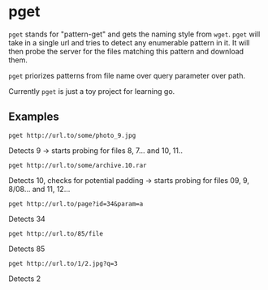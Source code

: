 pget
====

`pget` stands for "pattern-get" and gets the naming style from `wget`. `pget`
will take in a single url and tries to detect any enumerable pattern in it. It
will then probe the server for the files matching this pattern and
download them.

`pget` priorizes patterns from file name over query parameter over path.

Currently `pget` is just a toy project for learning go.

Examples
--------

`pget http://url.to/some/photo_9.jpg`

Detects 9 -> starts probing for files 8, 7... and 10, 11..

`pget http://url.to/some/archive.10.rar`

Detects 10, checks for potential padding -> starts probing for files 09, 9, 8/08... and 11, 12...

`pget http://url.to/page?id=34&param=a`

Detects 34

`pget http://url.to/85/file`

Detects 85

`pget http://url.to/1/2.jpg?q=3`

Detects 2
